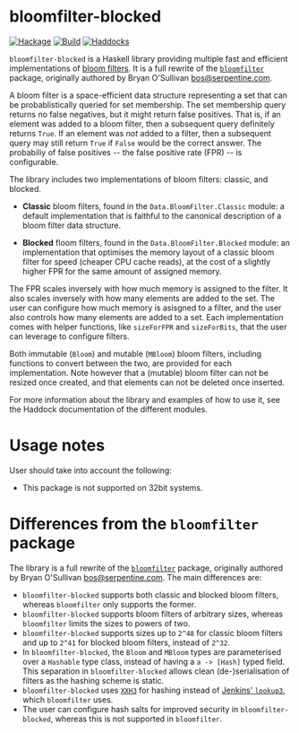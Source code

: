 # bloomfilter-blocked

[![Hackage](https://img.shields.io/hackage/v/bloomfilter-blocked?label=Hackage:%20bloomfilter-blocked)](https://hackage.haskell.org/package/bloomfilter-blocked)
[![Build](https://img.shields.io/github/actions/workflow/status/well-typed/bloomfilter-blocked/ci.yml?label=Build)](https://github.com/well-typed/bloomfilter-blocked/actions/workflows/ci.yml)
[![Haddocks](https://img.shields.io/badge/documentation-Haddocks-purple)](https://well-typed.github.io/bloomfilter-blocked/)

`bloomfilter-blocked` is a Haskell library providing multiple fast and efficient
implementations of [bloom filters](https://en.wikipedia.org/wiki/Bloom_filter).
It is a full rewrite of the
[`bloomfilter`](https://hackage.haskell.org/package/bloomfilter) package,
originally authored by Bryan O'Sullivan <bos@serpentine.com>.

A bloom filter is a space-efficient data structure representing a set that can
be probablistically queried for set membership. The set membership query returns
no false negatives, but it might return false positives. That is, if an element
was added to a bloom filter, then a subsequent query definitely returns `True`.
If an element was *not* added to a filter, then a subsequent query may still
return `True` if `False` would be the correct answer. The probabiliy of false
positives -- the false positive rate (FPR) -- is configurable.

The library includes two implementations of bloom filters: classic, and blocked.

* **Classic** bloom filters, found in the `Data.BloomFilter.Classic` module: a
  default implementation that is faithful to the canonical description of a
  bloom filter data structure.

* **Blocked** floom filters, found in the `Data.BloomFilter.Blocked` module: an
  implementation that optimises the memory layout of a classic bloom filter for
  speed (cheaper CPU cache reads), at the cost of a slightly higher FPR for the
  same amount of assigned memory.

The FPR scales inversely with how much memory is assigned to the filter. It also
scales inversely with how many elements are added to the set. The user can
configure how much memory is asisgned to a filter, and the user also controls
how many elements are added to a set. Each implementation comes with helper
functions, like `sizeForFPR` and `sizeForBits`, that the user can leverage to
configure filters.

Both immutable (`Bloom`) and mutable (`MBloom`) bloom filters, including
functions to convert between the two, are provided for each implementation. Note
however that a (mutable) bloom filter can not be resized once created, and that
elements can not be deleted once inserted.

For more information about the library and examples of how to use it, see the
Haddock documentation of the different modules.

# Usage notes

User should take into account the following:

* This package is not supported on 32bit systems.

# Differences from the `bloomfilter` package

The library is a full rewrite of the
[`bloomfilter`](https://hackage.haskell.org/package/bloomfilter) package,
originally authored by Bryan O'Sullivan <bos@serpentine.com>. The main
differences are:

* `bloomfilter-blocked` supports both classic and blocked bloom filters, whereas
  `bloomfilter` only supports the former.
* `bloomfilter-blocked` supports bloom filters of arbitrary sizes, whereas
  `bloomfilter` limits the sizes to powers of two.
* `bloomfilter-blocked` supports sizes up to `2^48` for classic bloom filters
  and up to `2^41` for blocked bloom filters, instead of `2^32`.
* In `bloomfilter-blocked`, the `Bloom` and `MBloom` types are parameterised
  over a `Hashable` type class, instead of having a `a -> [Hash]` typed field.
  This separation in `bloomfilter-blocked` allows clean (de-)serialisation of
  filters as the hashing scheme is static.
* `bloomfilter-blocked` uses [`XXH3`](https://xxhash.com/) for hashing instead
  of [Jenkins'
  `lookup3`](https://en.wikipedia.org/wiki/Jenkins_hash_function#lookup3), which
  `bloomfilter` uses.
* The user can configure hash salts for improved security in
  `bloomfilter-blocked`, whereas this is not supported in `bloomfilter`.
